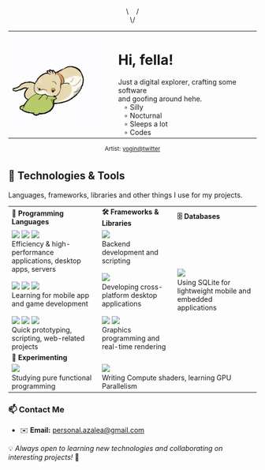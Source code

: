 <p align="center">
\&nbsp;&nbsp;&nbsp;&nbsp;/<br>
\/
</p>
<table align="center">
  <tr>
    <td>
      <img src="yoginnnnnn - 1814364995263799600.gif" width="240"> 
    </td>
    <td valign="top">
     <h1>Hi, fella! </h1>
        Just a digital explorer, crafting some software&nbsp;&nbsp;&nbsp;<br>
        and goofing around hehe.<br>
        &nbsp;&nbsp;&nbsp;∘ Silly <br>
        &nbsp;&nbsp;&nbsp;∘ Nocturnal <br>
        &nbsp;&nbsp;&nbsp;∘ Sleeps a lot <br>
        &nbsp;&nbsp;&nbsp;∘ Codes <br>
    </td>
  </tr>
</table>
<p align="center">
  <sup> Artist: <a href="https://x.com/yoginnnnnn">yogin@twitter</a></sup>
</p>


## 🔧 Technologies & Tools

Languages, frameworks, libraries and other things I use for my projects.
<table>
  <tr>
    <td>
      <strong>🚀 Programming Languages</strong>
    </td>
    <td>
      <strong>🛠️ Frameworks & Libraries</strong>
    </td>
    <td>
      <strong>🗄️ Databases</strong>
    </td>
  </tr>
  <tr>
    <td>
      <img src="https://img.shields.io/badge/c-%2300599C.svg?style=flat&logo=c&logoColor=white"> <img src="https://img.shields.io/badge/c++-%2300599C.svg?style=flat&logo=c%2B%2B&logoColor=white"> <img src="https://img.shields.io/badge/rust-%23000000.svg?style=flat&logo=rust&logoColor=white"> <br> 
      Efficiency & high-performance applications, desktop apps, servers <br><br>
      <img src="https://img.shields.io/badge/kotlin-%237F52FF.svg?style=flat&logo=kotlin&logoColor=white"> <img src="https://img.shields.io/badge/lua-%232C2D72.svg?style=flat&logo=lua&logoColor=white"> <img src="https://img.shields.io/badge/java-%23ED8B00.svg?style=flat&logo=openjdk&logoColor=white"> <br> 
      Learning for mobile app and game development <br><br>
      <img src="https://img.shields.io/badge/typescript-%23007ACC.svg?style=flat&logo=typescript&logoColor=white"> <img src="https://img.shields.io/badge/javascript-%23323330.svg?style=flat&logo=javascript&logoColor=%23F7DF1E"> <img src="https://img.shields.io/badge/python-3670A0?style=flat&logo=python&logoColor=ffdd54"> <br> 
      Quick prototyping, scripting, web-related projects 
    </td>
    <td>
      <img src="https://img.shields.io/badge/node.js-6DA55F?style=flat&logo=node.js&logoColor=white"> <br> 
      Backend development and scripting <br><br>
      <img src="https://img.shields.io/badge/Qt-%23217346.svg?style=flat&logo=Qt&logoColor=white"> <br> 
      Developing cross-platform desktop applications <br><br>
      <img src="https://img.shields.io/badge/OpenGL-%23FFFFFF.svg?style=flat&logo=opengl"> <img src="https://img.shields.io/badge/WebGL-990000?logo=webgl&logoColor=white&style=flat"> <br> 
      Graphics programming and real-time rendering
    </td>
    <td>
      <img src="https://img.shields.io/badge/sqlite-%2307405e.svg?style=flat&logo=sqlite&logoColor=white"> <br> 
      Using SQLite for lightweight mobile and embedded applications
    </td>
  </tr>
  <tr>
    <td colspan="3">
      <strong>📑 Experimenting</strong>
    </td>
  </tr>
  <tr>
    <td>
      <img src="https://img.shields.io/badge/Haskell-5e5086?logo=haskell&logoColor=white"> <br>
      Studying pure functional programming
    </td>
    <td colspan="2">
      <img src="https://img.shields.io/badge/Metal-%23a22984.svg?style=flat&logo=data:image/svg+xml;base64,PHN2ZyBoZWlnaHQ9IjIwIiB2aWV3Qm94PSIwIDAgMjUgMjAiIHdpZHRoPSIyNSIgeG1sbnM9Imh0dHA6Ly93d3cudzMub3JnLzIwMDAvc3ZnIj48cGF0aCBkPSJtNiAxNmgxLjg3NnYtNi44MzhsNS42MyA2LjgzOHYtNS42MjFsNS4yOCA1LjYyMWgyLjIxNGwtOS4zMjItMTAuMjc1djQuOTY0bC01LjY3OC02LjY4OXoiIGZpbGw9IiNmZmYiLz48L3N2Zz4="> <br>
      Writing Compute shaders, learning GPU Parallelism
    </td>
  </tr>
</table>

### 📫 Contact Me

- ✉️ **Email:** [personal.azalea@gmail.com](mailto\:personal.azalea@gmail.com)

💡 *Always open to learning new technologies and collaborating on interesting projects!* 🚀
